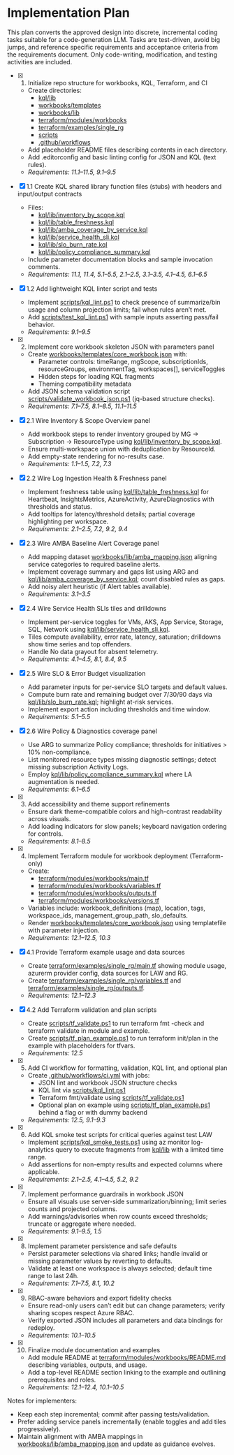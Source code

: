 # Implementation Plan

This plan converts the approved design into discrete, incremental coding tasks suitable for a code-generation LLM. Tasks are test-driven, avoid big jumps, and reference specific requirements and acceptance criteria from the requirements document. Only code-writing, modification, and testing activities are included.

- [x] 1. Initialize repo structure for workbooks, KQL, Terraform, and CI
  - Create directories:
    - [kql/lib](kql/lib)
    - [workbooks/templates](workbooks/templates)
    - [workbooks/lib](workbooks/lib)
    - [terraform/modules/workbooks](terraform/modules/workbooks)
    - [terraform/examples/single_rg](terraform/examples/single_rg)
    - [scripts](scripts)
    - [.github/workflows](.github/workflows)
  - Add placeholder README files describing contents in each directory.
  - Add .editorconfig and basic linting config for JSON and KQL (text rules).
  - _Requirements: 11.1–11.5, 9.1–9.5_

- [x] 1.1 Create KQL shared library function files (stubs) with headers and input/output contracts
  - Files:
    - [kql/lib/inventory_by_scope.kql](kql/lib/inventory_by_scope.kql)
    - [kql/lib/table_freshness.kql](kql/lib/table_freshness.kql)
    - [kql/lib/amba_coverage_by_service.kql](kql/lib/amba_coverage_by_service.kql)
    - [kql/lib/service_health_sli.kql](kql/lib/service_health_sli.kql)
    - [kql/lib/slo_burn_rate.kql](kql/lib/slo_burn_rate.kql)
    - [kql/lib/policy_compliance_summary.kql](kql/lib/policy_compliance_summary.kql)
  - Include parameter documentation blocks and sample invocation comments.
  - _Requirements: 11.1, 11.4, 5.1–5.5, 2.1–2.5, 3.1–3.5, 4.1–4.5, 6.1–6.5_

- [x] 1.2 Add lightweight KQL linter script and tests
  - Implement [scripts/kql_lint.ps1](scripts/kql_lint.ps1) to check presence of summarize/bin usage and column projection limits; fail when rules aren’t met.
  - Add [scripts/test_kql_lint.ps1](scripts/test_kql_lint.ps1) with sample inputs asserting pass/fail behavior.
  - _Requirements: 9.1–9.5_

- [x] 2. Implement core workbook skeleton JSON with parameters panel
  - Create [workbooks/templates/core_workbook.json](workbooks/templates/core_workbook.json) with:
    - Parameter controls: timeRange, mgScope, subscriptionIds, resourceGroups, environmentTag, workspaces[], serviceToggles
    - Hidden steps for loading KQL fragments
    - Theming compatibility metadata
  - Add JSON schema validation script [scripts/validate_workbook_json.ps1](scripts/validate_workbook_json.ps1) (jq-based structure checks).
  - _Requirements: 7.1–7.5, 8.1–8.5, 11.1–11.5_

- [x] 2.1 Wire Inventory & Scope Overview panel
  - Add workbook steps to render inventory grouped by MG → Subscription → ResourceType using [kql/lib/inventory_by_scope.kql](kql/lib/inventory_by_scope.kql).
  - Ensure multi-workspace union with deduplication by ResourceId.
  - Add empty-state rendering for no-results case.
  - _Requirements: 1.1–1.5, 7.2, 7.3_

- [x] 2.2 Wire Log Ingestion Health & Freshness panel
  - Implement freshness table using [kql/lib/table_freshness.kql](kql/lib/table_freshness.kql) for Heartbeat, InsightsMetrics, AzureActivity, AzureDiagnostics with thresholds and status.
  - Add tooltips for latency/threshold details; partial coverage highlighting per workspace.
  - _Requirements: 2.1–2.5, 7.2, 9.2, 9.4_

- [x] 2.3 Wire AMBA Baseline Alert Coverage panel
  - Add mapping dataset [workbooks/lib/amba_mapping.json](workbooks/lib/amba_mapping.json) aligning service categories to required baseline alerts.
  - Implement coverage summary and gaps list using ARG and [kql/lib/amba_coverage_by_service.kql](kql/lib/amba_coverage_by_service.kql); count disabled rules as gaps.
  - Add noisy alert heuristic (if Alert tables available).
  - _Requirements: 3.1–3.5_

- [x] 2.4 Wire Service Health SLIs tiles and drilldowns
  - Implement per-service toggles for VMs, AKS, App Service, Storage, SQL, Network using [kql/lib/service_health_sli.kql](kql/lib/service_health_sli.kql).
  - Tiles compute availability, error rate, latency, saturation; drilldowns show time series and top offenders.
  - Handle No data grayout for absent telemetry.
  - _Requirements: 4.1–4.5, 8.1, 8.4, 9.5_

- [x] 2.5 Wire SLO & Error Budget visualization
  - Add parameter inputs for per-service SLO targets and default values.
  - Compute burn rate and remaining budget over 7/30/90 days via [kql/lib/slo_burn_rate.kql](kql/lib/slo_burn_rate.kql); highlight at-risk services.
  - Implement export action including thresholds and time window.
  - _Requirements: 5.1–5.5_

- [x] 2.6 Wire Policy & Diagnostics coverage panel
  - Use ARG to summarize Policy compliance; thresholds for initiatives > 10% non-compliance.
  - List monitored resource types missing diagnostic settings; detect missing subscription Activity Logs.
  - Employ [kql/lib/policy_compliance_summary.kql](kql/lib/policy_compliance_summary.kql) where LA augmentation is needed.
  - _Requirements: 6.1–6.5_

- [x] 3. Add accessibility and theme support refinements
  - Ensure dark theme-compatible colors and high-contrast readability across visuals.
  - Add loading indicators for slow panels; keyboard navigation ordering for controls.
  - _Requirements: 8.1–8.5_

- [x] 4. Implement Terraform module for workbook deployment (Terraform-only)
  - Create:
    - [terraform/modules/workbooks/main.tf](terraform/modules/workbooks/main.tf)
    - [terraform/modules/workbooks/variables.tf](terraform/modules/workbooks/variables.tf)
    - [terraform/modules/workbooks/outputs.tf](terraform/modules/workbooks/outputs.tf)
    - [terraform/modules/workbooks/versions.tf](terraform/modules/workbooks/versions.tf)
  - Variables include: workbook_definitions (map), location, tags, workspace_ids, management_group_path, slo_defaults.
  - Render [workbooks/templates/core_workbook.json](workbooks/templates/core_workbook.json) using templatefile with parameter injection.
  - _Requirements: 12.1–12.5, 10.3_

- [x] 4.1 Provide Terraform example usage and data sources
  - Create [terraform/examples/single_rg/main.tf](terraform/examples/single_rg/main.tf) showing module usage, azurerm provider config, data sources for LAW and RG.
  - Create [terraform/examples/single_rg/variables.tf](terraform/examples/single_rg/variables.tf) and [terraform/examples/single_rg/outputs.tf](terraform/examples/single_rg/outputs.tf).
  - _Requirements: 12.1–12.3_

- [x] 4.2 Add Terraform validation and plan scripts
  - Create [scripts/tf_validate.ps1](scripts/tf_validate.ps1) to run terraform fmt -check and terraform validate in module and example.
  - Create [scripts/tf_plan_example.ps1](scripts/tf_plan_example.ps1) to run terraform init/plan in the example with placeholders for tfvars.
  - _Requirements: 12.5_

- [x] 5. Add CI workflow for formatting, validation, KQL lint, and optional plan
  - Create [.github/workflows/ci.yml](.github/workflows/ci.yml) with jobs:
    - JSON lint and workbook JSON structure checks
    - KQL lint via [scripts/kql_lint.ps1](scripts/kql_lint.ps1)
    - Terraform fmt/validate using [scripts/tf_validate.ps1](scripts/tf_validate.ps1)
    - Optional plan on example using [scripts/tf_plan_example.ps1](scripts/tf_plan_example.ps1) behind a flag or with dummy backend
  - _Requirements: 12.5, 9.1–9.3_

- [x] 6. Add KQL smoke test scripts for critical queries against test LAW
  - Implement [scripts/kql_smoke_tests.ps1](scripts/kql_smoke_tests.ps1) using az monitor log-analytics query to execute fragments from [kql/lib](kql/lib) with a limited time range.
  - Add assertions for non-empty results and expected columns where applicable.
  - _Requirements: 2.1–2.5, 4.1–4.5, 5.2, 9.2_

- [x] 7. Implement performance guardrails in workbook JSON
  - Ensure all visuals use server-side summarization/binning; limit series counts and projected columns.
  - Add warnings/advisories when row counts exceed thresholds; truncate or aggregate where needed.
  - _Requirements: 9.1–9.5, 1.5_

- [x] 8. Implement parameter persistence and safe defaults
  - Persist parameter selections via shared links; handle invalid or missing parameter values by reverting to defaults.
  - Validate at least one workspace is always selected; default time range to last 24h.
  - _Requirements: 7.1–7.5, 8.1, 10.2_

- [x] 9. RBAC-aware behaviors and export fidelity checks
  - Ensure read-only users can’t edit but can change parameters; verify sharing scopes respect Azure RBAC.
  - Verify exported JSON includes all parameters and data bindings for redeploy.
  - _Requirements: 10.1–10.5_

- [x] 10. Finalize module documentation and examples
  - Add module README at [terraform/modules/workbooks/README.md](terraform/modules/workbooks/README.md) describing variables, outputs, and usage.
  - Add a top-level README section linking to the example and outlining prerequisites and roles.
  - _Requirements: 12.1–12.4, 10.1–10.5_

Notes for implementers:
- Keep each step incremental; commit after passing tests/validation.
- Prefer adding service panels incrementally (enable toggles and add tiles progressively).
- Maintain alignment with AMBA mappings in [workbooks/lib/amba_mapping.json](workbooks/lib/amba_mapping.json) and update as guidance evolves.